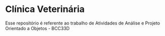 # Clínica Veterinária
Esse repositório é referente ao trabalho de Atividades de Análise e Projeto Orientado a Objetos - BCC33D 
